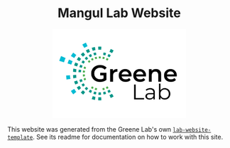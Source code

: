 <h1 align="center">Mangul Lab Website</h1>
<p align="center"><img height="200" src="https://raw.githubusercontent.com/greenelab/brand/master/text/for-light-bg.png?raw=true" alt="Lab Website Template"></p>

This website was generated from the Greene Lab's own [`lab-website-template`](https://github.com/greenelab/lab-website-template).
See its readme for documentation on how to work with this site.
